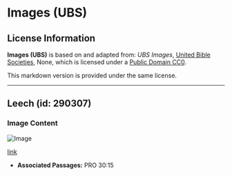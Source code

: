 # Images (UBS)

## License Information

**Images (UBS)** is based on and adapted from: _UBS Images_, [United Bible Societies](https://unitedbiblesocieties.org/), None, which is licensed under a [Public Domain CC0](https://creativecommons.org/public-domain/cc0/).

This markdown version is provided under the same license.



--------------------------------

## Leech (id: 290307)

### Image Content

![Image](https://cdn.aquifer.bible/aquifer-content/resources/Media/WEB-0582_leech.jpg)

[link](https://cdn.aquifer.bible/aquifer-content/resources/Media/WEB-0582_leech.jpg)

* **Associated Passages:** PRO 30:15

